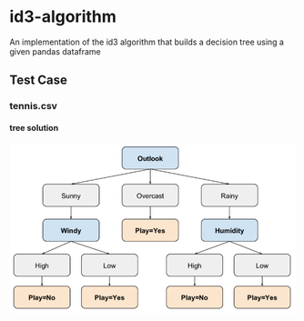 # id3-algorithm
An implementation of the id3 algorithm that builds a decision tree using a given pandas dataframe
## Test Case
### tennis.csv
#### tree solution
![Solution for the tennis.csv dataset](/data/tennis.csv-solution.png "Solution for the tennis.csv dataset")
